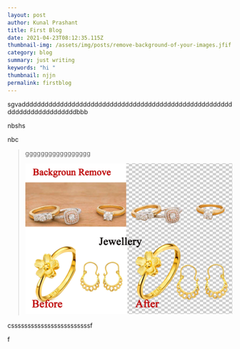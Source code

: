 ```yaml
---
layout: post
author: Kunal Prashant
title: First Blog
date: 2021-04-23T08:12:35.115Z
thumbnail-img: /assets/img/posts/remove-background-of-your-images.jfif
category: blog
summary: just writing
keywords: "hi "
thumbnail: njjn
permalink: firstblog
---
```

sgvadddddddddddddddddddddddddddddddddddddddddddddddddddddddddddddddddddddddddbbb

nbshs 

nbc





> ggggggggggggggggg
>
> ![](/assets/img/posts/retouch-product-and-remove-background-complex-images.jpg)







cssssssssssssssssssssssssf

f